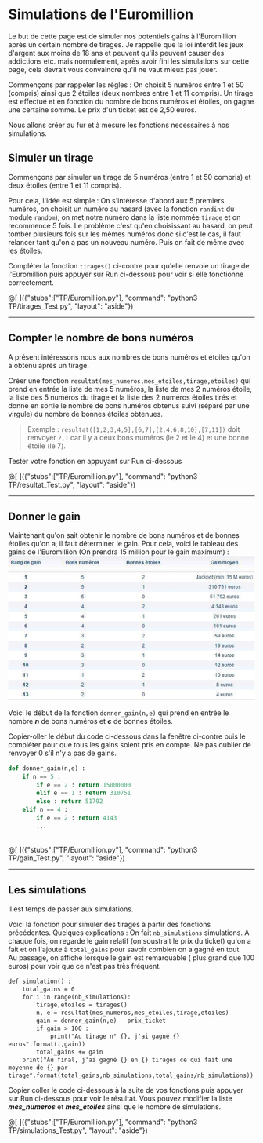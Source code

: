 # Simulations de l'Euromillion

Le but de cette page est de simuler nos potentiels gains à l'Euromillion après un certain nombre de tirages. Je rappelle que la loi interdit les jeux d'argent aux moins de 18 ans et peuvent qu'ils peuvent causer des addictions etc. mais normalement, après avoir fini les simulations sur cette page, cela devrait vous convaincre qu'il ne vaut mieux pas jouer.

Commençons par rappeler les règles : On choisit 5 numéros entre 1 et 50 (compris) ainsi que 2 étoiles (deux nombres entre 1 et 11 compris). Un tirage est effectué et en fonction du nombre de bons numéros et étoiles, on gagne une certaine somme. Le prix d'un ticket est de 2,50 euros.

Nous allons créer au fur et à mesure les fonctions necessaires à nos simulations.

## Simuler un tirage

Commençons par simuler un tirage de 5 numéros (entre 1 et 50 compris) et deux étoiles (entre 1 et 11 compris).

Pour cela, l'idée est simple : On s'intéresse d'abord aux 5 premiers numéros, on choisit un numéro au hasard (avec la fonction `randint` du module `random`), on met notre numéro dans la liste nommée `tirage` et on recommence 5 fois. Le problème c'est qu'en choisissant au hasard, on peut tomber plusieurs fois sur les mêmes numéros donc si c'est le cas, il faut relancer tant qu'on a pas un nouveau numéro. Puis on fait de même avec les étoiles.

Compléter la fonction `tirages()` ci-contre pour qu'elle renvoie un tirage de l'Euromillion puis appuyer sur Run ci-dessous pour voir si elle fonctionne correctement.

@[ ]({"stubs":["TP/Euromillion.py"], "command": "python3 TP/tirages_Test.py", "layout": "aside"})

---

## Compter le nombre de bons numéros

A présent intéressons nous aux nombres de bons numéros et étoiles qu'on a obtenu après un tirage.

Créer une fonction `resultat(mes_numeros,mes_etoiles,tirage,etoiles)` qui prend en entrée la liste de mes 5 numéros, la liste de mes 2 numéros étoile, la liste des 5 numéros du tirage et la liste des 2 numéros étoiles tirés et donne en sortie le nombre de bons numéros obtenus suivi (séparé par une virgule) du nombre de bonnes étoiles obtenues.

> Exemple : `resultat([1,2,3,4,5],[6,7],[2,4,6,8,10],[7,11])` doit renvoyer `2,1` car il y a deux bons numéros (le 2 et le 4) et une bonne étoile (le 7).

Tester votre fonction en appuyant sur Run ci-dessous

@[ ]({"stubs":["TP/Euromillion.py"], "command": "python3 TP/resultat_Test.py", "layout": "aside"})

---

## Donner le gain

Maintenant qu'on sait obtenir le nombre de bons numéros et de bonnes étoiles qu'on a, il faut déterminer le gain. Pour cela, voici le tableau des gains de l'Euromillion (On prendra 15 million pour le gain maximum) :
![Grille des gains](Gains-Euromillions-grille.jpg)

Voici le début de la fonction `donner_gain(n,e)` qui prend en entrée le nombre ***n*** de bons numéros et ***e*** de bonnes étoiles.

Copier-oller le début du code ci-dessous dans la fenêtre ci-contre puis le compléter pour que tous les gains soient pris en compte. Ne pas oublier de renvoyer 0 s'il n'y a pas de gains.

``` python
def donner_gain(n,e) :
    if n == 5 :
        if e == 2 : return 15000000
        elif e == 1 : return 310751
        else : return 51792
    elif n == 4 :
        if e == 2 : return 4143
        ...
        
```

@[ ]({"stubs":["TP/Euromillion.py"], "command": "python3 TP/gain_Test.py", "layout": "aside"})

---

## Les simulations

Il est temps de passer aux simulations. 

Voici la fonction pour simuler des tirages à partir des fonctions précédentes. Quelques explications :
On fait `nb_simulations` simulations. A chaque fois, on regarde le gain relatif (on soustrait le prix du ticket) qu'on a fait et on l'ajoute à `total_gains` pour savoir combien on a gagné en tout.  
Au passage, on affiche lorsque le gain est remarquable ( plus grand que 100 euros) pour voir que ce n'est pas très fréquent.

```
def simulation() :
    total_gains = 0
    for i in range(nb_simulations):
        tirage,etoiles = tirages()
        n, e = resultat(mes_numeros,mes_etoiles,tirage,etoiles)
        gain = donner_gain(n,e) - prix_ticket
        if gain > 100 :
            print("Au tirage n° {}, j'ai gagné {} euros".format(i,gain))
        total_gains += gain
    print("Au final, j'ai gagné {} en {} tirages ce qui fait une moyenne de {} par tirage".format(total_gains,nb_simulations,total_gains/nb_simulations))
```
    
Copier coller le code ci-dessous à la suite de vos fonctions puis appuyer sur Run ci-dessous pour voir le résultat. Vous pouvez modifier la liste ***mes_numeros*** et ***mes_etoiles*** ainsi que le nombre de simulations.

@[ ]({"stubs":["TP/Euromillion.py"], "command": "python3 TP/simulations_Test.py", "layout": "aside"})
